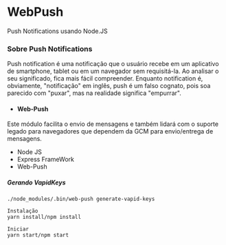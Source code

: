 # WebPush
Push Notifications usando Node.JS

### Sobre Push Notifications
Push notification é uma notificação que o usuário recebe em um aplicativo de smartphone, tablet ou em um navegador sem requisitá-la. Ao analisar o seu significado, fica mais fácil compreender. Enquanto notification é, obviamente, "notificação" em inglês, push é um falso cognato, pois soa parecido com "puxar", mas na realidade significa "empurrar".

- #### Web-Push

Este módulo facilita o envio de mensagens e também lidará com o suporte legado para navegadores que dependem da GCM para envio/entrega de mensagens.

- Node JS
- Express FrameWork
- Web-Push

##### Gerando VapidKeys
````
./node_modules/.bin/web-push generate-vapid-keys
````

````
Instalação
yarn install/npm install

````



````
Iniciar
yarn start/npm start

````
